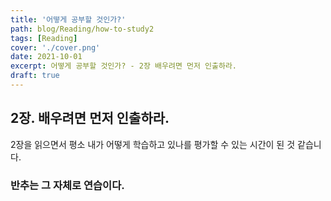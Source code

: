 ```yaml
---
title: '어떻게 공부할 것인가?'
path: blog/Reading/how-to-study2
tags: [Reading]
cover: './cover.png'
date: 2021-10-01
excerpt: 어떻게 공부할 것인가? - 2장 배우려면 먼저 인출하라.
draft: true
---
```


## 2장. 배우려면 먼저 인출하라.

2장을 읽으면서 평소 내가 어떻게 학습하고 있나를 평가할 수 있는 시간이 된 것 같습니다.

### 반추는 그 자체로 연습이다.
